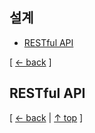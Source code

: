 ## 설계
- [RESTful API](#restful-api)

[ [← back](https://github.com/cholnh/study-cs#-설계-) ]

## RESTful API

[ [← back](https://github.com/cholnh/study-cs#-설계-) | [↑ top](https://github.com/cholnh/study-cs/blob/main/post/question/architecture/index.md#설계) ]